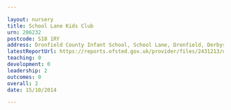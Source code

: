 ```yaml
---

layout: nursery
title: School Lane Kids Club
urn: 206232
postcode: S18 1RY
address: Dronfield County Infant School, School Lane, Dronfield, Derbyshire, S18 1RY
latestReportUrl: https://reports.ofsted.gov.uk/provider/files/2431213/urn/206232.pdf
teaching: 0
development: 0
leadership: 2
outcomes: 0
overall: 2
date: 15/10/2014

---
```

